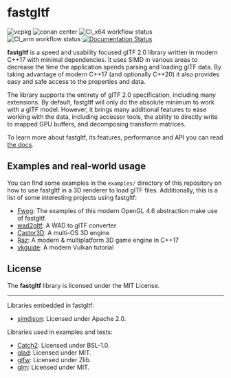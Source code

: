 # fastgltf

![vcpkg](https://img.shields.io/vcpkg/v/fastgltf?style=flat-square)
![conan center](https://img.shields.io/conan/v/fastgltf?style=flat-square)
![CI_x64 workflow status](https://img.shields.io/github/actions/workflow/status/spnda/fastgltf/ci_x64.yml?label=CI%20x64&style=flat-square)
![CI_arm workflow status](https://img.shields.io/github/actions/workflow/status/spnda/fastgltf/ci_arm.yml?label=CI%20ARM&style=flat-square)
[![Documentation Status](https://readthedocs.org/projects/fastgltf/badge/?version=latest)](https://fastgltf.readthedocs.io/latest/?badge=latest)


**fastgltf** is a speed and usability focused glTF 2.0 library written in modern C++17 with minimal dependencies.
It uses SIMD in various areas to decrease the time the application spends parsing and loading glTF data.
By taking advantage of modern C++17 (and optionally C++20) it also provides easy and safe access to the properties and data.

The library supports the entirety of glTF 2.0 specification, including many extensions.
By default, fastgltf will only do the absolute minimum to work with a glTF model.
However, it brings many additional features to ease working with the data,
including accessor tools, the ability to directly write to mapped GPU buffers, and decomposing transform matrices.

To learn more about fastgltf, its features, performance and API you can read [the docs](https://fastgltf.readthedocs.io/).

## Examples and real-world usage

You can find some examples in the `examples/` directory of this repository on how to use fastgltf in a 3D renderer to load glTF files.
Additionally, this is a list of some interesting projects using fastgltf:

- [Fwog](https://github.com/JuanDiegoMontoya/Fwog): The examples of this modern OpenGL 4.6 abstraction make use of fastgltf.
- [wad2gltf](https://github.com/DethRaid/wad2gltf): A WAD to glTF converter
- [Castor3D](https://github.com/DragonJoker/Castor3D): A multi-OS 3D engine
- [Raz](https://github.com/Razakhel/RaZ): A modern & multiplatform 3D game engine in C++17
- [vkguide](https://vkguide.dev): A modern Vulkan tutorial


## License

The **fastgltf** library is licensed under the MIT License.

----

Libraries embedded in fastgltf:
- [simdjson](https://github.com/simdjson/simdjson): Licensed under Apache 2.0.

Libraries used in examples and tests:
- [Catch2](https://github.com/catchorg/Catch2): Licensed under BSL-1.0.
- [glad](https://github.com/Dav1dde/glad): Licensed under MIT.
- [glfw](https://github.com/glfw/glfw): Licensed under Zlib.
- [glm](https://github.com/g-truc/glm): Licensed under MIT.
